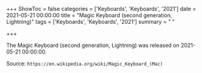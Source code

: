 +++
ShowToc = false
categories = ['Keyboards', 'Keyboards', '2021']
date = 2021-05-21 00:00:00
title = "Magic Keyboard (second generation, Lightning)"
tags = ['Keyboards', 'Keyboards', '2021']
summary = " "

+++

The Magic Keyboard (second generation, Lightning) was released on 2021-05-21 00:00:00.

Source: `https://en.wikipedia.org/wiki/Magic_Keyboard_(Mac)`


